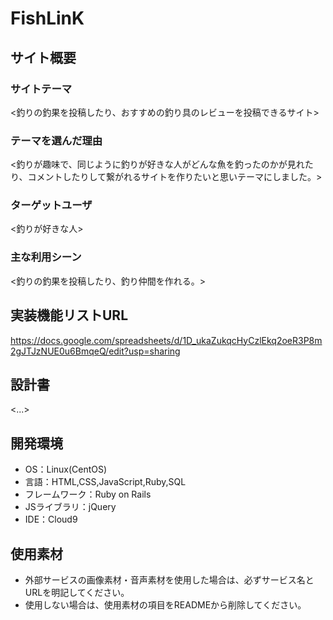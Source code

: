 # FishLinK

## サイト概要
### サイトテーマ
<釣りの釣果を投稿したり、おすすめの釣り具のレビューを投稿できるサイト>

### テーマを選んだ理由
<釣りが趣味で、同じように釣りが好きな人がどんな魚を釣ったのかが見れたり、コメントしたりして繋がれるサイトを作りたいと思いテーマにしました。>

### ターゲットユーザ
<釣りが好きな人>

### 主な利用シーン
<釣りの釣果を投稿したり、釣り仲間を作れる。>

## 実装機能リストURL
<https://docs.google.com/spreadsheets/d/1D_ukaZukqcHyCzlEkq2oeR3P8m2gJTJzNUE0u6BmqeQ/edit?usp=sharing>

## 設計書
<...>

## 開発環境
- OS：Linux(CentOS)
- 言語：HTML,CSS,JavaScript,Ruby,SQL
- フレームワーク：Ruby on Rails
- JSライブラリ：jQuery
- IDE：Cloud9

## 使用素材
- 外部サービスの画像素材・音声素材を使用した場合は、必ずサービス名とURLを明記してください。
- 使用しない場合は、使用素材の項目をREADMEから削除してください。